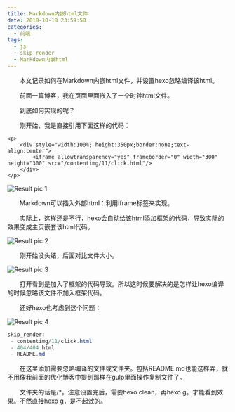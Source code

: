 ```yaml
---
title: Markdown内嵌html文件
date: 2018-10-18 23:59:58
categories:
  - 前端
tags:
  - js
  - skip_render
  - Markdown内嵌html
---
```

	
　　本文记录如何在Markdown内嵌html文件，并设置hexo忽略编译该html。

<!-- more -->

　　前面一篇博客，我在页面里面嵌入了一个时钟html文件。

　　到底如何实现的呢？

　　刚开始，我是直接引用下面这样的代码：

``` javascripts
<p>
    <div style="width:100%; height:350px;border:none;text-align:center">
		<iframe allowtransparency="yes" frameborder="0" width="300" height="300" src="/contentimg/11/click.html"/>
	</div>
</p>
```

![Result pic 1](/contentimg/12/1.png "直接嵌入iframe")


　　Markdown可以插入外部html：利用iframe标签来实现。

　　实际上，这样还是不行，hexo会自动给该html添加框架的代码，导致实际的效果变成主页嵌套该html代码。

![Result pic 2](/contentimg/12/2.png "主页嵌套html")


　　刚开始没头绪，后面对比文件大小。

![Result pic 3](/contentimg/12/3.png "生成public文件比对")


　　打开看到是加入了框架的代码导致。所以这时候要解决的是怎样让hexo编译的时候忽略该文件不加入框架代码。

　　还好hexo也考虑到这个问题：

![Result pic 4](/contentimg/12/4.png "属性skip_render")


``` java
skip_render: 
 - contentimg/11/click.html
 - 404/404.html
 - README.md
```

　　在这里添加需要忽略编译的文件或文件夹。包括README.md也能这样弄，就不用像我前面的优化博客中提到那样在gulp里面操作复制文件了。

　　文件夹的话是/*。注意设置完后，需要hexo clean，再hexo g。才能看到效果。不然直接hexo g，是不起效的。
